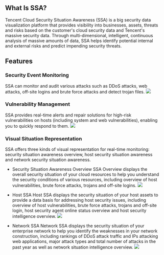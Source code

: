 ## What Is SSA?
Tencent Cloud Security Situation Awareness (SSA) is a big security data visualization platform that provides visibility into businesses, assets, threats and risks based on the customer's cloud security data and Tencent's massive security data. Through multi-dimensional, intelligent, continuous analysis of massive amounts of data, SSA helps identify potential internal and external risks and predict impending security threats.

## Features
### Security Event Monitoring
SSA can monitor and audit various attacks such as DDoS attacks, web attacks, off-site logins and brute force attacks and detect trojan files.
![](https://main.qcloudimg.com/raw/eb8926e306187d7352aa0287c862d618.png)

### Vulnerability Management
SSA provides real-time alerts and repair solutions for high-risk vulnerabilities on hosts (including system and web vulnerabilities), enabling you to quickly respond to them.
![](https://main.qcloudimg.com/raw/3901d1e867e8e14abacbc56cbf51d41c.png)

### Visual Situation Representation
SSA offers three kinds of visual representation for real-time monitoring: security situation awareness overview, host security situation awareness and network security situation awareness.
- Security Situation Awareness Overview
SSA Overview displays the overall security situation of your cloud resources to help you understand the security conditions of various resources, including overview of host vulnerabilities, brute force attacks, trojans and off-site logins.
![](https://main.qcloudimg.com/raw/56caee8d9ac3ba0056ede60a795f955b.png)

- Host SSA
Host SSA displays the security situation of your host assets to provide a data basis for addressing host security issues, including overview of host vulnerabilities, brute force attacks, trojans and off-site login, host security agent online status overview and host security intelligence overview.
![](https://main.qcloudimg.com/raw/9794c163bab104f0ebf5d61e25349d2a.png)

- Network SSA
Network SSA displays the security situation of your enterprise network to help you identify the weaknesses in your network construction, including rankings of DDoS attack traffic and IPs attacking web applications, major attack types and total number of attacks in the past year as well as network situation intelligence overview.
![](https://main.qcloudimg.com/raw/a90eac315e7d1ac51f03a6558fe54b14.png)
